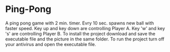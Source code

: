 # Ping-Pong
A ping pong game with 2 min. timer. Evry 10 sec. spawns new ball with faster speed. Key up and key down are controlling Player A. Key 'w' and key 's' are controlling Player B.
To install the project download and save the executable file and the picture in the same folder.
To run the project turn off your antivirus and open the executable file.
